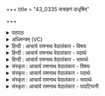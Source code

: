 +++
title = "43_0335 सत्राहणं दाधृषिम्"

+++
<details><summary>पदपाठः</summary>

स꣣त्राह꣡ण꣢म्। स꣣त्रा। ह꣡न꣢꣯म्। दा꣡धृ꣢꣯षिम्। तु꣡म्रम्। इ꣡न्द्र꣢꣯म्। म꣣हा꣢म्। अ꣣पार꣢म्। अ꣣। पार꣢म्। वृ꣢षभम्। सु꣣व꣡ज्र꣢म्। सु꣣। व꣡ज्र꣢꣯म्। ह꣡न्ता꣢꣯। यः। वृ꣣त्र꣢म्। स꣡नि꣢꣯ता। उ꣣त꣢। वा꣡ज꣢म्। दा꣡ता꣢꣯। म꣣घा꣡नि꣢। म꣣घ꣡वा꣢। सु꣣रा꣡धाः꣢। सु꣣। रा꣡धाः꣢꣯। ३३५।
</details>

<details><summary>अधिमन्त्रम् (VC)</summary>

- इन्द्रः
- वामदेवो गौतमः
- त्रिष्टुप्
- धैवतः
- ऐन्द्रं काण्डम्
</details>

<details><summary>हिन्दी : आचार्य रामनाथ वेदालंकार - विषयः</summary>

पुनः वह परमेश्वर और राजा कैसा है, यह कहते हैं।
</details>

<details><summary>हिन्दी : आचार्य रामनाथ वेदालंकार - पदार्थः</summary>

पदार्थान्वयभाषाः -  हम (सत्राहणम्) सत्य से असत्य का खण्डन करनेवाले, (दाधृषिम्) पापों व पापियों का अतिशय धर्षण करनेवाले अथवा अत्यन्त प्रगल्भ, (तुम्रम्) शुभ कर्मों में प्रेरित करनेवाले, (महाम्) महान्, (अपारम्) अपार अर्थात् अनन्त विद्या वा पराक्रमवाले, (वृषम्) सुखों की वर्षा करनेवाले, (सुवज्रम्) उत्कृष्ट दण्डशक्तिवाले (इन्द्रम्) अधर्म, अविद्या आदि के विदारक परमात्मा वा राजा का (यजामहे) पूजन वा सत्कार करते हैं, (मघवा) ऐश्वर्यवान् (सुराधाः) उत्कृष्ट न्याय व धर्म रूप धनवाला (यः) जो परमात्मा वा राजा (वृत्रम्) विघ्नभूत शत्रु को (हन्ता) मारता है, (उत) और (वाजम्) अन्न, बल, विज्ञान आदि को (सनिता) बाँटता है तथा (मघानि) धनों को (दाता) देता है ॥४॥ इस मन्त्र में ‘यजामहे’ क्रियापद पूर्व मन्त्र से आया है। अर्थश्लेष और परिकर अलङ्कार है। ‘न्ता, निता’ और ‘मघा, मघ’ में छेकानुप्रास, तथा मकार, तकार की अनेक बार आवृत्ति में वृत्त्यनुप्रास है ॥४॥
</details>

<details><summary>हिन्दी : आचार्य रामनाथ वेदालंकार - भावार्थः</summary>

भावार्थभाषाः -  सब राष्ट्रवासी प्रजाजनों को चाहिए कि मन्त्रोक्त गुणों से विभूषित परमात्मा की पूजा और राजा का सत्कार करें ॥४॥
</details>

<details><summary>संस्कृत : आचार्य रामनाथ वेदालंकार - विषयः</summary>

पुनः स परमेश्वरो राजा वा कीदृशोऽस्तीत्याह।
</details>

<details><summary>संस्कृत : आचार्य रामनाथ वेदालंकार - पदार्थः</summary>

पदार्थान्वयभाषाः -  वयम् (सत्राहणम्२) सत्येन असत्यस्य हन्तारम्। सत्रा इति सत्यनाम। निघं० ३।१०। (दाधृषिम्) भृशं पापानां पापिनां च धर्षकम्, भृशं प्रगल्भं वा। अत्र धृष प्रसहने, ञिधृषा प्रागल्भ्ये इति वा धातोः ‘किकिनावुत्सर्गश्छन्दसि सदादिभ्यो दर्शनात्। अ० ३।२।१७१’ वा० इत्यनेन किन् प्रत्ययो लिड्वच्च। नित्त्वादाद्युदात्तत्वम्। (तुम्रम्३) शुभकर्मसु प्रेरकम्, (महाम्) महान्तम्, (अपारम्) अनन्तविद्यम् अनन्तपराक्रमं वा, (वृषभम्) सुखवर्षकम् (सुवज्रम्४) उत्कृष्टदण्डम् (इन्द्रम्) अधर्माविद्यादिविदारकं परमात्मानं राजानं वा (यजामहे) पूजयामः सत्कुर्मो वा। (मघवा) ऐश्वर्यवान्, (सुराधाः) उत्कृष्टन्यायधर्मधनः (यः) परमात्मा राजा वा (वृत्रम्) विघ्नभूतं शत्रुम् (हन्ता) हिंसिता, (उत) अपि च (वाजम्) अन्नबलविज्ञानादिकम् (सनिता) संविभक्ता, (मघानि) धनानि च, (दाता) दानकर्ता भवति। अत्र हन्ता, सनिता, दाता इत्येतेषां तृन्नन्तत्वात् वृत्रं, वाजं, मघानि इत्यत्र ‘न लोकाव्ययनिष्ठाखलर्थतृनाम्। अ० २।३।६९’ इति षष्ठ्यभावे द्वितीयैव भवति। नित्त्वादेवाद्युदात्तः स्वरः ॥४॥५ अत्र ‘यजामहे’ इति पूर्वस्मान्मन्त्रादाकृष्यते। अर्थश्लेषोऽलङ्कारः परिकरश्च। ‘न्ता, नितो’ ‘मघा, मघ’ इत्यत्र छेकानुप्रासः। मकारस्य तकारस्य चासकृदावृत्तौ वृत्त्यनुप्रासः ॥४॥
</details>

<details><summary>संस्कृत : आचार्य रामनाथ वेदालंकार - भावार्थः</summary>

भावार्थभाषाः -  सर्वै राष्ट्रवासिभिः प्रजाजनैर्मन्त्रोक्तगुणविभूषितः परमात्मा पूजनीयो राजा च सत्कर्त्तव्यः ॥४॥
</details>

<details><summary>संस्कृत : आचार्य रामनाथ वेदालंकार - पादटिप्पनी</summary>

टिप्पणी:   १. ऋ० ४।१७।८। २. सत्राशब्दः सदाशब्दपर्यायः। सदा हन्तारं शत्रूणाम्। अथवा सत्रेति सत्यनाम। सत्येन असत्यानामसुराणां हन्तारम्—इति वि०। बहूनां हन्तारम्। सत्रेति बहुनाम—इति भ०। ३. तुम्रं प्रेरकम्। तुमिः प्रेरणकर्मा—इति भ०। शत्रूणां प्रेरकम्—इति सा०। तुम्रम्, लुप्तोपममिदं द्रष्टव्यम्। तुम्रसदृशम्, स्थूलमित्यर्थः—इति वि०। ४. (सुवज्रम्) शोभनशस्त्रास्त्राणां प्रयोक्तारमिति ऋ० ४।१७।८ भाष्ये द०। ५. ऋग्भाष्ये दयानन्दर्षिरिमं मन्त्रं राजपक्षे व्याख्यातवान्। एष च तत्र तत्कृतो भावार्थः—‘यः पूर्णविद्यः सत्यवादी प्रगल्भो बलिष्ठः शस्त्रास्त्रप्रयोगविदभयदाता पुरुषो भवेत्तमेव राज्यायाधिकुरुत’ इति।
</details>